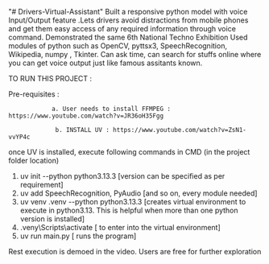 "# Drivers-Virtual-Assistant" 
Built a responsive python model with voice Input/Output feature .Lets drivers avoid distractions from mobile phones and get them easy access of any required information through voice command.
Demonstrated the same 6th National Techno Exhibition
Used modules of python such as OpenCV, pyttsx3, SpeechRecognition, Wikipedia, numpy , Tkinter.
Can ask time, can search for stuffs online where you can get voice output just like famous assitants known.


TO RUN THIS PROJECT : 


Pre-requisites : 


                a. User needs to install FFMPEG : https://www.youtube.com/watch?v=JR36oH35Fgg

                 b. INSTALL UV : https://www.youtube.com/watch?v=ZsN1-vvYP4c
once UV is installed, execute following commands in CMD (in the project folder location)
1. uv init --python python3.13.3 [version can be specified as per requirement]
2. uv add SpeechRecognition, PyAudio [and so on, every module needed]
3. uv venv .venv --python python3.13.3 [creates virtual environment to execute in python3.13. This is helpful when more than one python version is installed]
4. .veny\Scripts\activate [ to enter into the virtual environment]
5. uv run main.py [ runs the program]

Rest execution is demoed in the video. Users are free for further exploration
